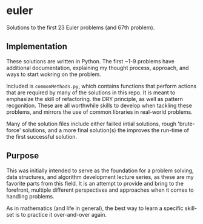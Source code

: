 # euler
Solutions to the first 23 Euler problems (and 67th problem).

## Implementation
These solutions are written in Python. The first ~1-9 problems
have additional documentation, explaining my thought process,
approach, and ways to start wokring on the problem.

Included is `commonMethods.py`, which contains functions that
perform actions that are required by many of the solutions in
this repo. It is meant to emphasize the skill of refactoring.
the DRY principle, as well as pattern recgonition. These are all
worthwhile skills to develop when tackling these problems, and mirrors
the use of common libraries in real-world problems.

Many of the solution files include either failled intial solutions,
rough 'brute-force' solutions, and a more final solution(s) the improves
the run-time of the first successful solution.

## Purpose
This was initially intended to serve as the foundation for a problem solving, 
data structures, and algorithm development lecture series, as these are my
favorite parts from this field. It is an attempt to provide and bring to 
the forefront, multiple different perspectives and approaches when it comes
to handling problems. 

As in mathematics (and life in general), the best way
to learn a specific skill-set is to practice it over-and-over again.
